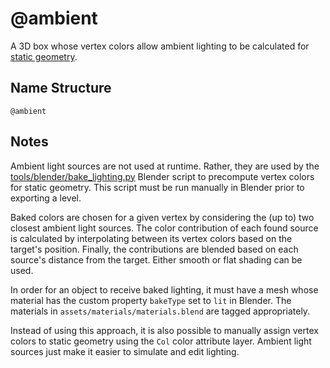 # @ambient

A 3D box whose vertex colors allow ambient lighting to be calculated for
[static geometry](./static.md).

## Name Structure

```
@ambient
```

## Notes

Ambient light sources are not used at runtime. Rather, they are used by the
[tools/blender/bake_lighting.py](../../../tools/blender/bake_lighting.py)
Blender script to precompute vertex colors for static geometry. This script
must be run manually in Blender prior to exporting a level.

Baked colors are chosen for a given vertex by considering the (up to) two
closest ambient light sources. The color contribution of each found source is
calculated by interpolating between its vertex colors based on the target's
position. Finally, the contributions are blended based on each source's distance
from the target. Either smooth or flat shading can be used.

In order for an object to receive baked lighting, it must have a mesh whose
material has the custom property `bakeType` set to `lit` in Blender. The
materials in `assets/materials/materials.blend` are tagged appropriately.

Instead of using this approach, it is also possible to manually assign vertex
colors to static geometry using the `Col` color attribute layer. Ambient light
sources just make it easier to simulate and edit lighting.
